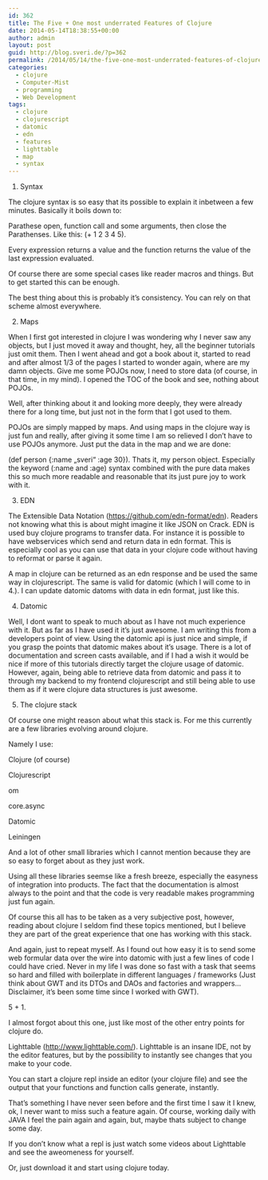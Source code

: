```yaml
---
id: 362
title: The Five + One most underrated Features of Clojure
date: 2014-05-14T18:38:55+00:00
author: admin
layout: post
guid: http://blog.sveri.de/?p=362
permalink: /2014/05/14/the-five-one-most-underrated-features-of-clojure/
categories:
  - clojure
  - Computer-Mist
  - programming
  - Web Development
tags:
  - clojure
  - clojurescript
  - datomic
  - edn
  - features
  - lighttable
  - map
  - syntax
---
```

1. Syntax

The clojure syntax is so easy that its possible to explain it inbetween a few minutes. Basically it boils down to:
  
Parathese open, function call and some arguments, then close the Parathenses. Like this: (+ 1 2 3 4 5).
  
Every expression returns a value and the function returns the value of the last expression evaluated.
  
Of course there are some special cases like reader macros and things. But to get started this can be enough.
  
The best thing about this is probably it&#8217;s consistency. You can rely on that scheme almost everywhere.

2. Maps

When I first got interested in clojure I was wondering why I never saw any objects, but I just moved it away and thought, hey, all the beginner tutorials just omit them. Then I went ahead and got a book about it, started to read and after almost 1/3 of the pages I started to wonder again, where are my damn objects. Give me some POJOs now, I need to store data (of course, in that time, in my mind). I opened the TOC of the book and see, nothing about POJOs.
  
Well, after thinking about it and looking more deeply, they were already there for a long time, but just not in the form that I got used to them.
  
POJOs are simply mapped by maps. And using maps in the clojure way is just fun and really, after giving it some time I am so relieved I don&#8217;t have to use POJOs anymore. Just put the data in the map and we are done:
  
(def person {:name &#8222;sveri&#8220; :age 30}). Thats it, my person object. Especially the keyword (:name and :age) syntax combined with the pure data makes this so much more readable and reasonable that its just pure joy to work with it.

3. EDN

The Extensible Data Notation (https://github.com/edn-format/edn). Readers not knowing what this is about might imagine it like JSON on Crack. EDN is used buy clojure programs to transfer data. For instance it is possible to have webservices which send and return data in edn format. This is especially cool as you can use that data in your clojure code without having to reformat or parse it again.
  
A map in clojure can be returned as an edn response and be used the same way in clojurescript. The same is valid for datomic (which I will come to in 4.). I can update datomic datoms with data in edn format, just like this.

4. Datomic

Well, I dont want to speak to much about as I have not much experience with it. But as far as I have used it it&#8217;s just awesome. I am writing this from a developers point of view. Using the datomic api is just nice and simple, if you grasp the points that datomic makes about it&#8217;s usage. There is a lot of documentation and screen casts available, and if I had a wish it would be nice if more of this tutorials directly target the clojure usage of datomic. However, again, being able to retrieve data from datomic and pass it to through my backend to my frontend clojurescript and still being able to use them as if it were clojure data structures is just awesome.

5. The clojure stack

Of course one might reason about what this stack is. For me this currently are a few libraries evolving around clojure.
  
Namely I use:
  
Clojure (of course)
  
Clojurescript
  
om
  
core.async
  
Datomic
  
Leiningen
  
And a lot of other small libraries which I cannot mention because they are so easy to forget about as they just work.
  
Using all these libraries seemse like a fresh breeze, especially the easyness of integration into products. The fact that the documentation is almost always to the point and that the code is very readable makes programming just fun again.

Of course this all has to be taken as a very subjective post, however, reading about clojure I seldom find these topics mentioned, but I believe they are part of the great experience that one has working with this stack.

And again, just to repeat myself. As I found out how easy it is to send some web formular data over the wire into datomic with just a few lines of code I could have cried. Never in my life I was done so fast with a task that seems so hard and filled with boilerplate in different languages / frameworks (Just think about GWT and its DTOs and DAOs and factories and wrappers&#8230; Disclaimer, it&#8217;s been some time since I worked with GWT).

5 + 1.

I almost forgot about this one, just like most of the other entry points for clojure do.
  
Lighttable (http://www.lighttable.com/). Lighttable is an insane IDE, not by the editor features, but by the possibility to instantly see changes that you make to your code.
  
You can start a clojure repl inside an editor (your clojure file) and see the output that your functions and function calls generate, instantly.
  
That&#8217;s something I have never seen before and the first time I saw it I knew, ok, I never want to miss such a feature again. Of course, working daily with JAVA I feel the pain again and again, but, maybe thats subject to change some day.
  
If you don&#8217;t know what a repl is just watch some videos about Lighttable and see the aweomeness for yourself.
  
Or, just download it and start using clojure today.